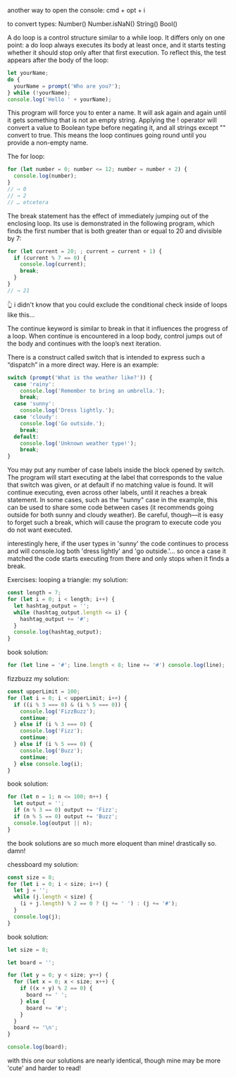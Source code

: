 another way to open the console:
cmd + opt + i

to convert types:
Number()
Number.isNaN()
String()
Bool()

A do loop is a control structure similar to a while loop. It differs only on one point: a do loop always executes its body at least once, and it starts testing whether it should stop only after that first execution. To reflect this, the test appears after the body of the loop:

```javascript
let yourName;
do {
  yourName = prompt('Who are you?');
} while (!yourName);
console.log('Hello ' + yourName);
```

This program will force you to enter a name. It will ask again and again until it gets something that is not an empty string. Applying the ! operator will convert a value to Boolean type before negating it, and all strings except "" convert to true. This means the loop continues going round until you provide a non-empty name.

The for loop:

```javascript
for (let number = 0; number <= 12; number = number + 2) {
  console.log(number);
}
// → 0
// → 2
// … etcetera
```

The break statement has the effect of immediately jumping out of the enclosing loop. Its use is demonstrated in the following program, which finds the first number that is both greater than or equal to 20 and divisible by 7:

```javascript
for (let current = 20; ; current = current + 1) {
  if (current % 7 == 0) {
    console.log(current);
    break;
  }
}
// → 21
```

👆 i didn't know that you could exclude the conditional check inside of loops like this...

The continue keyword is similar to break in that it influences the progress of a loop. When continue is encountered in a loop body, control jumps out of the body and continues with the loop’s next iteration.

There is a construct called switch that is intended to express such a “dispatch” in a more direct way. Here is an example:

```javascript
switch (prompt('What is the weather like?')) {
  case 'rainy':
    console.log('Remember to bring an umbrella.');
    break;
  case 'sunny':
    console.log('Dress lightly.');
  case 'cloudy':
    console.log('Go outside.');
    break;
  default:
    console.log('Unknown weather type!');
    break;
}
```

You may put any number of case labels inside the block opened by switch. The program will start executing at the label that corresponds to the value that switch was given, or at default if no matching value is found. It will continue executing, even across other labels, until it reaches a break statement. In some cases, such as the "sunny" case in the example, this can be used to share some code between cases (it recommends going outside for both sunny and cloudy weather). Be careful, though—it is easy to forget such a break, which will cause the program to execute code you do not want executed.

interestingly here, if the user types in 'sunny' the code continues to process and will console.log both 'dress lightly' and 'go outside.'... so once a case it matched the code starts executing from there and only stops when it finds a break.

Exercises:
looping a triangle:
my solution:

```javascript
const length = 7;
for (let i = 0; i < length; i++) {
  let hashtag_output = '';
  while (hashtag_output.length <= i) {
    hashtag_output += '#';
  }
  console.log(hashtag_output);
}
```

book solution:

```javascript
for (let line = '#'; line.length < 8; line += '#') console.log(line);
```

fizzbuzz
my solution:

```javascript
const upperLimit = 100;
for (let i = 0; i < upperLimit; i++) {
  if ((i % 3 === 0) & (i % 5 === 0)) {
    console.log('FizzBuzz');
    continue;
  } else if (i % 3 === 0) {
    console.log('Fizz');
    continue;
  } else if (i % 5 === 0) {
    console.log('Buzz');
    continue;
  } else console.log(i);
}
```

book solution:

```javascript
for (let n = 1; n <= 100; n++) {
  let output = '';
  if (n % 3 == 0) output += 'Fizz';
  if (n % 5 == 0) output += 'Buzz';
  console.log(output || n);
}
```

the book solutions are so much more eloquent than mine! drastically so. damn!

chessboard
my solution:

```javascript
const size = 8;
for (let i = 0; i < size; i++) {
  let j = '';
  while (j.length < size) {
    (i + j.length) % 2 == 0 ? (j += ' ') : (j += '#');
  }
  console.log(j);
}
```

book solution:

```javascript
let size = 8;

let board = '';

for (let y = 0; y < size; y++) {
  for (let x = 0; x < size; x++) {
    if ((x + y) % 2 == 0) {
      board += ' ';
    } else {
      board += '#';
    }
  }
  board += '\n';
}

console.log(board);
```

with this one our solutions are nearly identical, though mine may be more 'cute' and harder to read!
